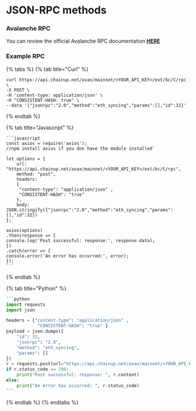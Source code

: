 # JSON-RPC methods

### Avalanche RPC

You can review the official Avalanche RPC documentation [**HERE**](https://docs.avax.network/apis/avalanchego/apis/c-chain)

### Example RPC

{% tabs %}
{% tab title="Curl" %}
```
curl https://api.chainup.net/avax/mainnet/<YOUR_API_KEY>/ext/bc/C/rpc  \
-X POST \
-H 'content-type: application/json' \
-H "CONSISTENT-HASH: true" \
--data '{"jsonrpc":"2.0","method":"eth_syncing","params":[],"id":32}'
```
{% endtab %}

{% tab title="Javascript" %}
````
```javascript
const axios = require('axios');
//npm install axios if you don have the module installed`

let options = {
    url: "https://api.chainup.net/avax/mainnet/<YOUR_API_KEY>/ext/bc/C/rpc",
    method: "post",
    headers:
    { 
     "content-type": "application/json" ,
     "CONSISTENT-HASH": "true" 
    },
    body: JSON.stringify({"jsonrpc":"2.0","method":"eth_syncing","params":[],"id":32})
};

axios(options)
.then(response => {
console.log('Post successful: response:', response.data);
})
.catch(error => {
console.error('An error has occurred:', error);
});
```
````
{% endtab %}

{% tab title="Python" %}
````python
```python
import requests
import json

headers = {"content-type": "application/json" ,
            "CONSISTENT-HASH": "true" } 
payload = json.dumps({
    "id": 32,
    "jsonrpc": "2.0",
    "method": "eth_syncing",
    "params": []
})
r = requests.post(url="https://api.chainup.net/avax/mainnet/<YOUR_API_KEY>/ext/bc/C/rpc", headers=headers, data=payload)
if r.status_code == 200:
    print("Post successful: response: ", r.content)
else:
    print("An error has occurred: ", r.status_code)
```
````
{% endtab %}
{% endtabs %}
